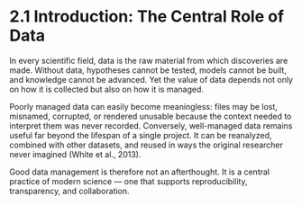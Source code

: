 # 2.1 Introduction: The Central Role of Data

In every scientific field, data is the raw material from which discoveries are made. Without data, hypotheses cannot be tested, models cannot be built, and knowledge cannot be advanced. Yet the value of data depends not only on how it is collected but also on how it is managed.

Poorly managed data can easily become meaningless: files may be lost, misnamed, corrupted, or rendered unusable because the context needed to interpret them was never recorded. Conversely, well-managed data remains useful far beyond the lifespan of a single project. It can be reanalyzed, combined with other datasets, and reused in ways the original researcher never imagined (White et al., 2013).

Good data management is therefore not an afterthought. It is a central practice of modern science — one that supports reproducibility, transparency, and collaboration.
